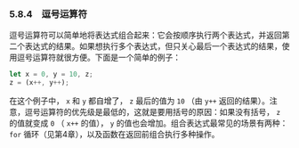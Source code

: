 ### 5.8.4　逗号运算符

逗号运算符可以简单地将表达式组合起来：它会按顺序执行两个表达式，并返回第二个表达式的结果。如果想执行多个表达式，但只关心最后一个表达式的结果，使用逗号运算符就很方便。下面是一个简单的例子：

```javascript
let x = 0, y = 10, z;
z = (x++, y++);
```

在这个例子中， `x` 和 `y` 都自增了， `z` 最后的值为 `10` （由 `y++` 返回的结果）。注意，逗号运算符的优先级是最低的，这就是要用括号的原因：如果没有括号， `z` 的值就变成 `0` （ `x++` 的值）， `y` 的值也会增加。组合表达式最常见的场景有两种： `for` 循环（见第4章），以及函数在返回前组合执行多种操作。

